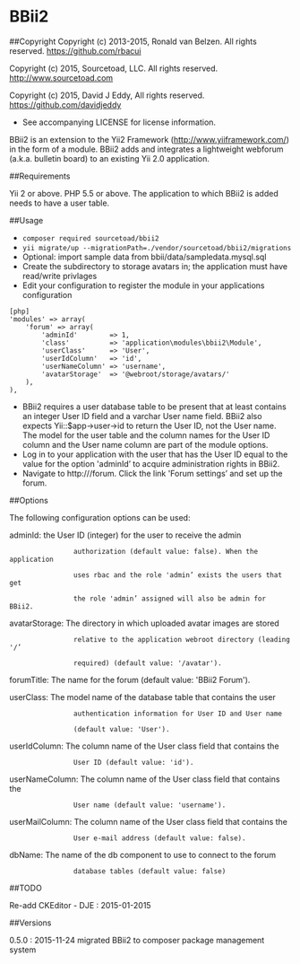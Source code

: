 ﻿BBii2
=====


##Copyright
Copyright (c) 2013-2015, Ronald van Belzen. All rights reserved. https://github.com/rbacui

Copyright (c) 2015, Sourcetoad, LLC. All rights reserved. http://www.sourcetoad.com

Copyright (c) 2015, David J Eddy, All rights reserved. https://github.com/davidjeddy

 - See accompanying LICENSE for license information.

BBii2 is an extension to the Yii2 Framework (http://www.yiiframework.com/) 
in the form of a module. BBii2 adds and integrates a lightweight webforum (a.k.a. 
bulletin board) to an existing Yii 2.0 application.


##Requirements

Yii 2 or above.
PHP 5.5 or above.
The application to which BBii2 is added needs to have a user table.


##Usage

* `composer required sourcetoad/bbii2`
* `yii migrate/up --migrationPath=./vendor/sourcetoad/bbii2/migrations`
* Optional: import sample data from bbii/data/sampledata.mysql.sql
* Create the subdirectory to storage avatars in; the application must have read/write privlages
* Edit your configuration to register the module in your applications configuration

~~~
[php]
'modules' => array(
	'forum' => array(
		'adminId'        => 1,
		'class'          => 'application\modules\bbii2\Module',
		'userClass'      => 'User',
		'userIdColumn'   => 'id',
		'userNameColumn' => 'username',
        'avatarStorage'  => '@webroot/storage/avatars/'
	),
),
~~~

* BBii2 requires a user database table to be present that at least contains an 
  integer User ID field and a varchar User name field. BBii2 also expects 
  Yii::$app->user->id to return the User ID, not the User name. The model for 
  the user table and the column names for the User ID column and the User name 
  column are part of the module options.
* Log in to your application with the user that has the User ID equal to the 
  value for the option 'adminId’ to acquire administration rights in BBii2.
* Navigate to http://<your base url>/forum. Click the link 'Forum settings’ and 
  set up the forum.

##Options

The following configuration options can be used:

adminId:        	the User ID (integer) for the user to receive the admin 

					authorization (default value: false). When the application

					uses rbac and the role 'admin’ exists the users that get 

					the role 'admin’ assigned will also be admin for BBii2.

avatarStorage:  	The directory in which uploaded avatar images are stored 

					relative to the application webroot directory (leading '/’ 

					required) (default value: '/avatar').

forumTitle:     	The name for the forum (default value: 'BBii2 Forum').

userClass:      	The model name of the database table that contains the user 

					authentication information for User ID and User name 

					(default value: 'User').

userIdColumn:   	The column name of the User class field that contains the 

					User ID (default value: 'id').

userNameColumn: 	The column name of the User class field that contains the 

					User name (default value: 'username').

userMailColumn: 	The column name of the User class field that contains the 

					User e-mail address (default value: false).

dbName:				The name of the db component to use to connect to the forum 

					database tables (default value: false)



##TODO

Re-add CKEditor - DJE : 2015-01-2015


##Versions

0.5.0 : 2015-11-24 migrated BBii2 to composer package management system